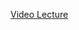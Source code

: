 [Video Lecture](https://mymedia.leeds.ac.uk/Mediasite/Play/f842c1378dc5463cbab0ff78c0910c0a1d?catalog=ac82dd8939704363817dbfedbd4b994b21)